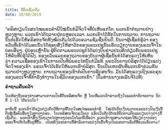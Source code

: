 ```yaml
---
title: ຂໍ້ຄິດເພີ່ມເຕີມ
date: 30/08/2019
---
```


“ຄຣິສຕຽນໃນສະໄໝພຣະຄຳພີໃໝ່ນັ້ນກໍມີຈິດໃຈທີ່ບໍ່ເຫັນແກ່ໂຕ. ພວກເຂົາກໍຖວາຍຢ່າງຫຼວງຫຼາຍ. ພວກເຂົາໄດ້ຖວາຍຢູ່ຕະຫຼອດເວລາ. ພວກເຂົາໄດ້ຮັກໃນການຖວາຍ. ການຖວາຍນັ້ນກໍເຮັດໃຫ້ຄຣິສຕະຈັກທັງໝົດເຕັມໄປດ້ວຍຄວາມຊົມຊື່ນຍິນດີ. ບັນດາຜູ້ເຊື່ອກໍຮູ້ວ່າ ຂອງຂວັນທີ່ເຂົາໄດ້ມອບນັ້ນໄດ້ຊ່ອຍສົ່ງໃຫ້ສາວົກຂອງພຣະເຢຊູນັ້ນເຮັດວຽກງານຂອງພຣະເຈົ້າໃນບ່ອນອື່ນໆ. ຢູ່ບ່ອນເຫຼົ່ານັ້ນ ຜູ້ຕິດຕາມພຣະເຢຊູກໍໄດ້ແບ່ງປັນຂ່າວປະເສີດກ່ຽວກັບພຣະເຢຊູໃຫ້ຄົນທີ່ບໍ່ຮູ້ໄດ້ຟັງ. ຂອງຂວັນແລະຂອງຖວາຍຂອງບັນດາຜູ້ເຊື່ອນັ້ນກໍໄດ້ສະແດງໃຫ້ເຫັນວ່າ ຄວາມເຊື່ອຂອງເຂົາໃນການເປັນທີພໍພຣະໄທນັ້ນກໍມີແທ້. ພຣະວິນຍານບໍລິສຸດໄດ້ປ່ຽນແປງຈິດໃຈຂອງເຂົາ. ພຣະເຈົ້າໄດ້ເຮັດໃຫ້ພວກເຂົາບໍລິສຸດ. ນັ້ນເປັນເຫດຜົນທີ່ພວກເຂົາຮ່ວມກັນຖວາຍຢ່າງຫຼວງຫຼາຍ. ການຖວາຍຂອງເຂົາກໍເປັນການອັດສະຈັນ. ມັນໄດ້ສະແດງເຖິງພຣະຄຸນຂອງພຣະເຈົ້າທີ່ກຳລັງທຳງານໃນຊີວິດຂອງພວກເຂົາ.” (ປຶ້ມທ່ານນາງເອເລັນຈີໄວທ໌)

**ຄຳຖາມຄົ້ນຄວ້າ**

`ໂບດທ້ອງຖິ່ນຂອງທ່ານສາມາດກາຍເປັນຄືກັບຄຣິສຕະຈັກ ຫຼື ໂບດທີ່ພວກເຮົາອ່ານເຖິງໃນພຣະທຳກິດຈະການ ບົດທີ 1-13 ໄດ້ແນວໃດ?`

`ອາທິດນີ້ ພວກເຮົາໄດ້ຮຽນກ່ຽວກັບວິທີການທີ່ໂບດໃນສະໄໝພຣະຄຳພີ  ໃໝ່ໄດ້ເກັບເງິນຖວາຍແລະແບ່ງປັນເງິນນີ້ກັບຜູ້ເຊື່ອຄົນອື່ນໆໃນຫຼາຍໆບ່ອນ. ໂບດຄຣິສຕະຈັກເຊເວັນເດ ແອັດເວັນຕິດໄດ້ປະຕິບັດຕາມກົດລະບຽບບາງຢ່າງນີ້ເຊັ່ນກັນ. ພວກເຮົາສົ່ງເງິນຖວາຍໄປຫຼາຍໆບ່ອນໃນໂລກນີ້ເພື່ອວ່າ ພວກເຮົາຈະສາມາດຊ່ອຍໃຫ້ວຽກງານຂອງພຣະເຈົ້າເຕີບໂຕຂຶ້ນຢູ່ທີ່ນັ້ນ. ເປັນຫຍັງແຜນການນີ້ສຳລັບການແບ່ງປັນນັ້ນຈຶ່ງເປັນແຜນການອັນດີທີ່ຄວນເຮັດຕາມ?`
